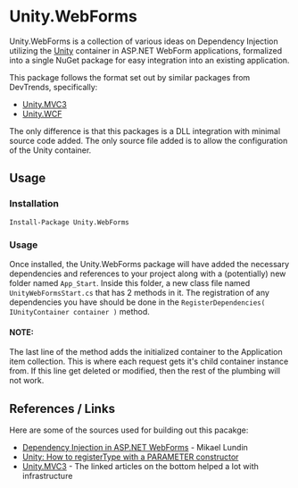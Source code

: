 # Unity.WebForms

Unity.WebForms is a collection of various ideas on Dependency Injection utilizing the [Unity](http://unity.codeplex.com/) container in ASP.NET WebForm applications, formalized into a single NuGet package for easy integration into an existing application.

This package follows the format set out by similar packages from DevTrends, specifically:

* [Unity.MVC3](http://nuget.org/packages/Unity.Mvc3/ "DevTrends Unity.MVC3")
* [Unity.WCF](http://nuget.org/packages/Unity.Wcf/ "DevTrends Unity.WCF")

The only difference is that this packages is a DLL integration with minimal source code added. The only source file added is to allow the configuration of the Unity container.

## Usage

### Installation

	Install-Package Unity.WebForms

### Usage

Once installed, the Unity.WebForms package will have added the necessary dependencies and references to your project along with a (potentially) new folder named `App_Start`. Inside this folder, a new class file named `UnityWebFormsStart.cs` that has 2 methods in it. The registration of any dependencies you have should be done in the `RegisterDependencies( IUnityContainer container )` method.

#### NOTE:
The last line of the method adds the initialized container to the Application item collection. This is where each request gets it's child container instance from. If this line get deleted or modified, then the rest of the plumbing will not work.

## References / Links

Here are some of the sources used for building out this pacakge:

* [Dependency Injection in ASP.NET WebForms](http://litemedia.info/dependency-injection-in-asp.net-webforms) - Mikael Lundin
* [Unity: How to registerType with a PARAMETER constructor](http://stackoverflow.com/a/4007337)
* [Unity.MVC3](http://unitymvc3.codeplex.com/) - The linked articles on the bottom helped a lot with infrastructure